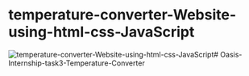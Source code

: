 # temperature-converter-Website-using-html-css-JavaScript
![temperature-converter-Website-using-html-css-JavaScript](img/github_cover.jpeg)#   O a s i s - I n t e r n s h i p - t a s k 3 - T e m p e r a t u r e - C o n v e r t e r  
 